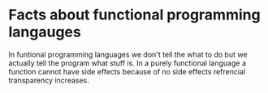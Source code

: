 Facts about functional programming langauges
===

In funtional programming languages we don't tell the what to do but we actually tell the program what stuff is.
In a purely functional language a function cannot have side effects
because of no side effects refrencial transparency increases.